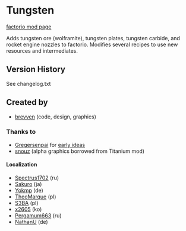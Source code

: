 # Tungsten

[factorio mod page](https://mods.factorio.com/mod/bztungsten)

Adds tungsten ore (wolframite), tungsten plates, tungsten carbide, and rocket engine nozzles to factorio.
Modifies several recipes to use new resources and intermediates.

## Version History
See changelog.txt

## Created by

- [brevven](https://mods.factorio.com/user/brevven) (code, design, graphics)

### Thanks to
- [Gregersenpai](https://mods.factorio.com/user/Gregersenpai) for [early ideas](https://mods.factorio.com/mod/bztitanium/discussion/608eb5b4012c5f47810bf252)
- [snouz](https://mods.factorio.com/user/snouz) (alpha graphics borrowed from Titanium mod)

#### Localization

- [Spectrus1702](https://github.com/Spectrus1702) (ru)
- [Sakuro](https://github.com/sakuro) (ja)
- [Yokmp](https://github.com/Yokmp) (de)
- [TheoMarque](https://github.com/TheoMarque) (pl)
- [S3BA](https://github.com/S3BA-pl) (pl)
- [x2605](https://github.com/x2605) (ko)
- [Pergamum663](https://github.com/Pergamum663) (ru)
- [NathanU](https://github.com/NathaU) (de)
